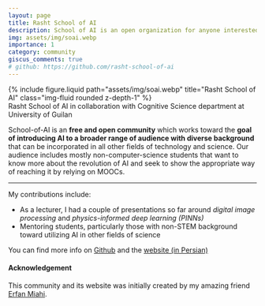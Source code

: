 ```yaml
---
layout: page
title: Rasht School of AI
description: School of AI is an open organization for anyone interested in collectively learning and utilizing AI in their work and research
img: assets/img/soai.webp
importance: 1
category: community
giscus_comments: true
# github: https://github.com/rasht-school-of-ai
---
```


<div class="row">
    <div class="col-sm mt-3 mt-md-0">
        {% include figure.liquid path="assets/img/soai.webp" title="Rasht School of AI" class="img-fluid rounded z-depth-1" %}
    </div>
</div>
<div class="caption">
    Rasht School of AI in collaboration with Cognitive Science department at University of Guilan
</div>

School-of-AI is an <strong>free and open community</strong> which works toward the <strong>goal of introducing AI to a broader range of audience with diverse background</strong> that can be incorporated in all other fields of technology and science. Our audience includes mostly non-computer-science students that want to know more about the revolution of AI and seek to show the appropriate way of reaching it by relying on MOOCs.

---

My contributions include:

<ul>
    <li>As a lecturer, I had a couple of presentations so far around <em>digital image processing</em> and <em>physics-informed deep learning (PINNs)</em></li>
    <li>Mentoring students, particularly those with non-STEM background toward utilizing AI in other fields of science</li>
</ul>

You can find more info on <a href="https://github.com/rasht-school-of-ai">Github</a> and the <a href="http://schoolofai.ir">website (in Persian)</a>

#### Acknowledgement

This community and its website was initially created by my amazing friend <a href="https://www.linkedin.com/in/erfan-miahi-8637a1130/">Erfan Miahi</a>.
